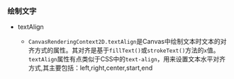 ### 绘制文字

* textAlign

  * `CanvasRenderingContext2D.textAlign`是Canvas中绘制文本时文本的对齐方式的属性。其对齐是基于`fillText()`或`strokeText()`方法的`x`值。`textAlign`属性有点类似于CSS中的`text-align`，用来设置文本水平对齐方式,其主要包括：left,right,center,start,end



